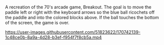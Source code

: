 A recreation of the 70's arcade game, Breakout. The goal is to move the paddle left or right with the keyboard arrows so the blue ball ricochets off the paddle and into the colored blocks above. If the ball touches the bottom of the screen, the game is over.



https://user-images.githubusercontent.com/51823622/170742139-1c48ce0b-8a9a-4d28-b3ef-f954f7f8cb5a.mp4

